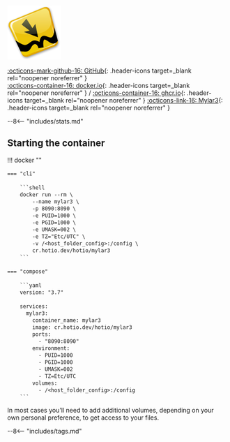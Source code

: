 <div class="image-logo"><img src="/img/image-logos/mylar3.png" alt="logo"></div>

[:octicons-mark-github-16: GitHub](https://github.com/hotio/mylar3){: .header-icons target=_blank rel="noopener noreferrer" }  
[:octicons-container-16: docker.io](https://hub.docker.com/r/hotio/mylar3){: .header-icons target=_blank rel="noopener noreferrer" }
 / [:octicons-container-16: ghcr.io](https://github.com/orgs/hotio/packages/container/package/mylar3){: .header-icons target=_blank rel="noopener noreferrer" }
[:octicons-link-16: Mylar3](https://github.com/mylar3/mylar3){: .header-icons target=_blank rel="noopener noreferrer" }  

--8<-- "includes/stats.md"

## Starting the container

!!! docker ""

    === "cli"

        ```shell
        docker run --rm \
            --name mylar3 \
            -p 8090:8090 \
            -e PUID=1000 \
            -e PGID=1000 \
            -e UMASK=002 \
            -e TZ="Etc/UTC" \
            -v /<host_folder_config>:/config \
            cr.hotio.dev/hotio/mylar3
        ```

    === "compose"

        ```yaml
        version: "3.7"

        services:
          mylar3:
            container_name: mylar3
            image: cr.hotio.dev/hotio/mylar3
            ports:
              - "8090:8090"
            environment:
              - PUID=1000
              - PGID=1000
              - UMASK=002
              - TZ=Etc/UTC
            volumes:
              - /<host_folder_config>:/config
        ```

In most cases you'll need to add additional volumes, depending on your own personal preference, to get access to your files.

--8<-- "includes/tags.md"
